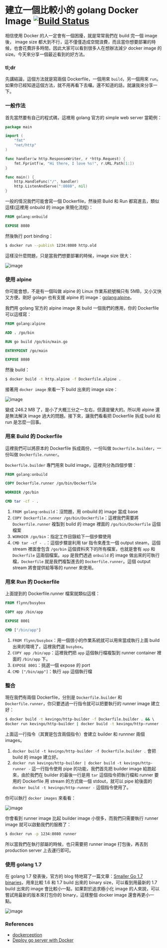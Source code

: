 # 建立一個比較小的 golang Docker Image [![Build Status](https://travis-ci.org/kevingo/Go-Small-Docker-Image.svg?branch=master)](https://travis-ci.org/kevingo/Go-Small-Docker-Image)

相信使用 Docker 的人一定會有一個困擾，就是常常我們在 build 完一個 image 後， image size 都大到不行，這不僅僅造成空間浪費，而且當你想要部署的時候，也會花費許多時間，因此大家可以看到很多人在想辦法減少 docker image 的 size。今天來分享一個最近看到的好方法。

### tl;dr

先講結論，這個方法就是寫兩個 Dockerfile，一個用來 `build`，另一個用來 `run`。如果你已經知道這個方法，就不用再看下去囉。還不知道的話，就讓我來分享一下。

### 一般作法

首先當然要有自己的程式碼，這裡用 golang 官方的 simple web server 當範例：

```go
package main

import (
    "fmt"
    "net/http"
)

func handler(w http.ResponseWriter, r *http.Request) {
    fmt.Fprintf(w, "Hi there, I love %s!", r.URL.Path[1:])
}

func main() {
    http.HandleFunc("/", handler)
    http.ListenAndServe(":8080", nil)
}
```
一般的情況我們可能會寫一個 Dockerfile，然後把 Build 和 Run 都寫進去，類似這樣(這裡用 onbuild 的 image 來簡化流程)：

```Dockerfile
FROM golang:onbuild

EXPOSE 8080
```

然後執行 port binding：

```bash
$ docker run --publish 1234:8080 http.old
```

這樣沒什麼問題，只是當我們想要部署的時候，image size 很大：

![image](https://github.com/kevingo/blog/raw/master/screenshot/docker-image-old.png)

### 使用 alpine

你可能會想，不是有一個叫做 alpine 的 Linux 作業系統號稱只有 5MB，又小又快又方便。剛好 golagn 也有支援 alpine 的 image：[golang:alpine](https://github.com/docker-library/golang/blob/3a3e91c242b58a7d4e6022b3710b2e871f0ee5d6/1.7/alpine/Dockerfile)。

我們用 golang 官方的 alpine image 來 build 一個我們的應用，你的 Dockerfile 可以這樣寫：

```Dockerfile
FROM golang:alpine

ADD . /go/bin

RUN go build /go/bin/main.go

ENTRYPOINT /go/main

EXPOSE 8080
```

然後 build：

```bash
$ docker build -t http.alpine -f Dockerfile.alpine .
```

接著用 `docker image` 來看一下 build 出來的 image size：

![image](https://github.com/kevingo/blog/raw/master/screenshot/golang-alpine-image.png)

變成 246.2 MB 了，是小了大概三分之一左右，但還是蠻大的。所以用 alpine 還是無法解決 image 過大的問題。接下來，讓我們看看把 Dockerfile 拆成 build 和 run 是怎麼一回事。

### 用來 Build 的 Dockerfile

這裡我們可以將原本的 Dockerfile 拆成兩份，一份叫做 `Dockerfile.builder`，一份叫做 `Dockerfile.runner`。

`Dockerfile.builder` 專門用來 build image，這裡共分為四個步驟：

```Dockerfile
FROM golang:onbuild

COPY Dockerfile.runner /go/bin/Dockerfile

WORKDIR /go/bin

CMD tar -cf - .
```

1. `FROM golang:onbuild`：沒問題，用 onbuild 的 image 當成 base
2. `COPY Dockerfile.runner /go/bin/Dockerfile`：這裡我們需要將 `Dockerfile.runner` 複製到 build 的 image 裡面的 `/go/bin/Dockerfile` 這個檔案
3. `WORKDIR /go/bin`：指定工作目錄給下一個步驟使用
4. `CMD tar -cf - .`：這個步驟是利用 tar 指令來產生一個 output steam，這個 stream 裡面會包含 `/go/bin` 這個資料夾下的所有檔案，也就是會有 `app` 和 `Dockerfile` 這兩個檔案。`app` 是我們透過 `onbuild` 的 image 做出來的可執行檔，`Dockerfile` 就是我們複製進去的 `Dockerfile.runner`。這個 output stream 將會提供給等等的 runner 來使用。

### 用來 Run 的 Dockerfile

上面提到的 Dockerfile.runner 檔案就類似這樣：

```Dockerfile
FROM flynn/busybox

COPY app /bin/app

EXPOSE 8001

CMD ["/bin/app"]
```

1. `FROM flynn/busybox`：用一個很小的作業系統就可以用來當成執行上面 build 出來的環境了，這裡我們選 `busybox`。
2. `COPY app /bin/app`：這裡我們把 `app` 這個執行檔複製到 runner container 裡面的 `/bin/app` 下。
3. `EXPOSE 8001`：挑選一個 expose 的 port
4. `CMD ["/bin/app"]`：執行 `app` 這個執行檔

### 整合

現在我們有兩個 Dockerfile，分別是 `Dockerfile.builder` 和 `Dockerfile.runner`，你只要透過一行指令就可以把要執行的 runner image 建立好：

```bash
$ docker build -t kevingo/http-builder -f Dockerfile.builder . && \ 
docker run kevingo/http-builder | docker build -t kevingo/http-runner -
```

上面這一行指令（其實是包含兩個指令）會建立 builder 和 runnner 兩個 images。

1. `docker build -t kevingo/http-builder -f Dockerfile.builder .` 會把 build 的 image 建立好。
2. `docker run kevingo/http-builder | docker build -t kevingo/http-runner -` 這一行指令使用 pipe 的功能，我們首先把 builder image 給跑起來，由於我們在 builder 的最後一行是用 `tar` 這個指令把執行檔和 runner 要用的 Dockerfile 用 stream 的方式做一個 stdout，就可以 pipe 給後面的 `docker build -t kevingo/http-runner -` 這個指令使用了。

你可以執行 `docker images` 來看看：

![image](https://github.com/kevingo/blog/raw/master/screenshot/builder-runner-image.png)

你會看到 runner image 比起 builder image 小很多，而我們只需要執行 runner image 就可以啟動我們的服務了：

```bash
$ docker run -p 1234:8080 runner
```

所以當我們在執行部屬的時候，也只需要把 runner image 打包後，再丟到 production server 上去運行即可。

### 使用 golang 1.7 

在 golang 1.7 發表後，官方的 blog 特地寫了一篇文章：[Smaller Go 1.7 binaries](https://blog.golang.org/go1.7-binary-size)，用來比較 1.6 和 1.7 build 出來的 binary size，可以看到用最新的 1.7 build 出來的 image 會比較小一點，如果對於追求極小化 image 的人來說，可以嘗試用最新的版本來打包你的 binary，這樣整個 docker image 還會再更小一點。

![image](https://blog.golang.org/go1.7-binary-size.png)


### References

- [dockerception](https://github.com/jamiemccrindle/dockerception)
- [Deploy go server with Docker](https://blog.golang.org/docker)
